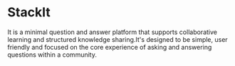 # StackIt
It is a minimal question and answer platform that supports collaborative learning and structured knowledge sharing.It's designed to be simple, user friendly and focused on the core experience of asking and answering questions within a community.
